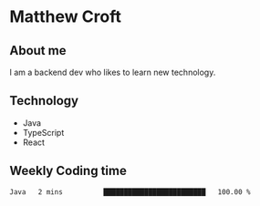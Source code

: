 # Matthew Croft

## About me
I am a backend dev who likes to learn new technology. 

## Technology
- Java
- TypeScript
- React

## Weekly Coding time
<!--START_SECTION:waka-->

```txt
Java   2 mins          █████████████████████████   100.00 %
```

<!--END_SECTION:waka-->
